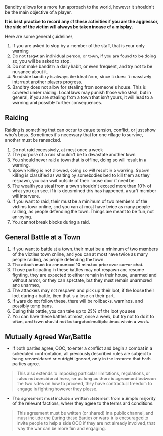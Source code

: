 Banditry allows for a more fun approach to the world, however it shouldn't be the main objective of a player.

**It is best practice to record any of these activities if you are the aggressor, the side of the victim will always be taken incase of a misplay.**

Here are some general guidelines,
1) If you are asked to stop by a member of the staff, that is your only warning
2) Do not target an individual person, or town, if you are found to be doing so, you will be asked to stop.
3) Do not make banditry a daily habit, or even frequent, and try not to be nuisance about it.
4) Roadside banditry is always the ideal form, since it doesn't massively interrupt another players progress.
5) Banditry does not allow for stealing from someone's house. This is covered under raiding. Local laws may punish those who steal, but in general, if you are stealing from a town that isn't yours,  it will lead to a warning and possibly further consequences.
## Raiding
Raiding is something that can occur to cause tension, conflict, or just show who's boss. Sometimes it's necessary that for one village to survive, another must be ransacked.

1)  Do not raid excessively, at most once a week
2) The purpose of a raid shouldn't be to devastate another town
3) You should never raid a town that is offline, doing so will result in a warning.
4) Spawn killing is not allowed, doing so will result in a warning. Spawn killing is classified as waiting by somebodies bed to kill them as they respawn, you can wait outside of their house door if need be. 
5) The wealth you steal from a town shouldn't exceed more than 10% of what you can see. If it is determined this has happened,  a staff member will intervene.
6) If you want to raid, their must be a minimum of two members of the victims town online, and you can at most have twice as many people raiding, as people  defending the town. Things are meant to be fun, not annoying.
7) You cannot break blocks during a raid.
## General Battle at a Town
1) If you want to battle at a town, their must be a minimum of two members of the victims town online, and you can at most have twice as many people raiding, as people defending the town. 
2) The attack must be announced 10 minutes prior over server chat.
3) Those participating in these battles may not respawn and resume fighting, they are expected to either remain in their house, unarmed and without armor, or they can spectate, but they must remain unarmored and unarmed,
4) The attackers may not respawn and pick up their loot, if the loose their loot during a battle, then that is a lose on their part.
5) If wars do not follow these, there will be rollbacks, warnings, and possibly temp bans.
6) During this battle, you can take up to 25% of the loot you see
7) You can have these battles at most, once a week, but try not to do it to often, and town should not be targeted multiple times within a week.
## Mutually Agreed War/Battle
- If both parties agree, OOC, to enter a conflict and begin a combat in a scheduled confrontation, all previously described rules are subject to being reconsidered or outright ignored, only in the instance that both parties agree.

> This also extends to imposing particular limitations, regulations, or rules not considered here, for as long as there is agreement between the two sides on how to proceed, they have contractual freedom to engage in fighting however they please.

- The agreement must include a written statement from a simple majority of the relevant factions, where they agree to the terms and conditions.

> This agreement must be written (or shared) in a public channel, and must include the 
> During these Battles or wars, it is encouraged to invite people to help a side OOC if they are not already involved, that way the war can be more fun and engaging.



